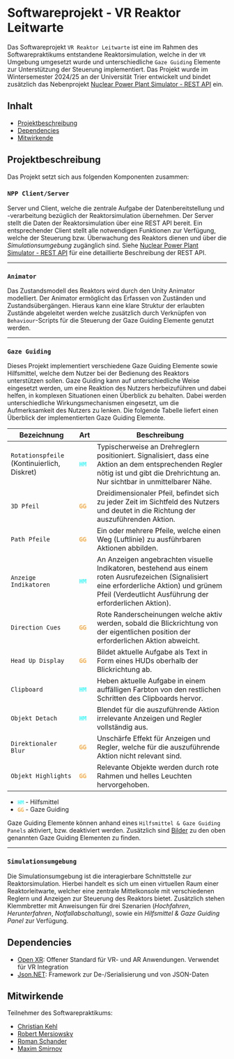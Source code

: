 # Softwareprojekt - VR Reaktor Leitwarte

Das Softwareprojekt `VR Reaktor Leitwarte` ist eine im Rahmen des Softwarepraktikums entstandene Reaktorsimulation, 
welche in der `VR` Umgebung umgesetzt wurde und unterschiedliche `Gaze Guiding` Elemente zur Unterstützung der Steuerung
implementiert. Das Projekt wurde im Wintersemester 2024/25 an der Universität Trier entwickelt und bindet zusätzlich das
Nebenprojekt [Nuclear Power Plant Simulator - REST API](https://github.com/RoManN0331/Nuclear-Power-Plant-Simulator-REST-API) ein.

## Inhalt

- [Projektbeschreibung](#projektbeschreibung)
- [Dependencies](#dependencies)
- [Mitwirkende](#mitwirkende)


## Projektbeschreibung

Das Projekt setzt sich aus folgenden Komponenten zusammen:

### `NPP Client/Server`
Server und Client, welche die zentrale Aufgabe der Datenbereitstellung und -verarbeitung bezüglich 
der Reaktorsimulation übernehmen. Der Server stellt die Daten der Reaktorsimulation über eine REST API bereit. Ein 
entsprechender Client stellt alle notwendigen Funktionen zur Verfügung, welche der Steuerung bzw. Überwachung des Reaktors
dienen und über die _Simulationsumgebung_ zugänglich sind. Siehe [Nuclear Power Plant Simulator - REST API](https://github.com/RoManN0331/Nuclear-Power-Plant-Simulator-REST-API) für
eine detaillierte Beschreibung der REST API.
<hr>

### `Animator`
Das Zustandsmodell des Reaktors wird durch den Unity Animator modelliert. Der Animator ermöglicht das Erfassen
von Zuständen und Zustandsübergängen. Hieraus kann eine klare Struktur der erlaubten Zustände abgeleitet werden welche 
zusätzlich durch Verknüpfen von `Behaviour`-Scripts für die Steuerung der Gaze Guiding Elemente genutzt werden.
<hr>

### `Gaze Guiding`
Dieses Projekt implementiert verschiedene Gaze Guiding Elemente sowie Hilfsmittel, welche dem Nutzer bei der Bedienung des
Reaktors unterstützen sollen. Gaze Guiding kann auf unterschiedliche Weise eingesetzt werden, um eine Reaktion des Nutzers
herbeizuführen und dabei helfen, in komplexen Situationen einen Überblick zu behalten. Dabei werden unterschiedliche 
Wirkungsmechanismen eingesetzt, um die Aufmerksamkeit des Nutzers zu lenken. Die folgende Tabelle liefert einen Überblick
der implementierten Gaze Guiding Elemente.

| Bezeichnung                                 | Art                                        | Beschreibung                                                                                                                                                                                           |
|---------------------------------------------|--------------------------------------------|--------------------------------------------------------------------------------------------------------------------------------------------------------------------------------------------------------|
| `Rotationspfeile` (Kontinuierlich, Diskret) | <code style="color : aqua">HM</code>       | Typischerweise an Drehreglern positioniert. Signalisiert, dass eine Aktion an dem entsprechenden Regler nötig ist und gibt die Drehrichtung an. Nur sichtbar in unmittelbarer Nähe.                    |
| `3D Pfeil`                                  | <code style="color : darkorange">GG</code> | Dreidimensionaler Pfeil, befindet sich zu jeder Zeit im Sichtfeld des Nutzers und deutet in die Richtung der auszuführenden Aktion.                                                                    |
| `Path Pfeile`                               | <code style="color : darkorange">GG</code> | Ein oder mehrere Pfeile, welche einen Weg (Luftlinie) zu ausführbaren Aktionen abbilden.                                                                                                               |
| `Anzeige Indikatoren`                       | <code style="color : aqua">HM</code>       | An Anzeigen angebrachten visuelle Indikatoren, bestehend aus einem roten Ausrufezeichen (Signalisiert eine erforderliche Aktion) und grünem Pfeil (Verdeutlicht Ausführung der erforderlichen Aktion). |
| `Direction Cues`                            | <code style="color : darkorange">GG</code> | Rote Randerscheinungen welche aktiv werden, sobald die Blickrichtung von der eigentlichen position der erforderlichen Aktion abweicht.                                                                 |
| `Head Up Display`                           | <code style="color : darkorange">GG</code> | Bildet aktuelle Aufgabe als Text in Form eines HUDs oberhalb der Blickrichtung ab.                                                                                                                     |
| `Clipboard`                                 | <code style="color : aqua">HM</code>       | Heben aktuelle Aufgabe in einem auffälligen Farbton von den restlichen Schritten des Clipboards hervor.                                                                                                |
| `Objekt Detach`                             | <code style="color : aqua">HM</code>       | Blendet für die auszuführende Aktion irrelevante Anzeigen und Regler vollständig aus.                                                                                                                  |
| `Direktionaler Blur`                        | <code style="color : darkorange">GG</code> | Unschärfe Effekt für Anzeigen und Regler, welche für die auszuführende Aktion nicht relevant sind.                                                                                                     |
| `Objekt Highlights`                         | <code style="color : darkorange">GG</code> | Relevante Objekte werden durch rote Rahmen und helles Leuchten hervorgehoben.                                                                                                                          |


- <code style="color : aqua">HM</code> - Hilfsmittel
- <code style="color : darkorange">GG</code> - Gaze Guiding


Gaze Guiding Elemente können anhand eines `Hilfsmittel & Gaze Guiding Panels` aktiviert, bzw. deaktiviert werden.
Zusätzlich sind [Bilder](Docs/ggimages.md) zu den oben genannten Gaze Guiding Elementen zu finden.

<hr>

### `Simulationsumgebung`
Die Simulationsumgebung ist die interagierbare Schnittstelle zur Reaktorsimulation. Hierbei handelt
es sich um einen virtuellen Raum einer Reaktorleitwarte, welcher eine zentrale Mittelkonsole mit verschiedenen Reglern
und Anzeigen zur Steuerung des Reaktors bietet. Zusätzlich stehen Klemmbretter mit Anweisungen für drei Szenarien
(_Hochfahren_, _Herunterfahren_, _Notfallabschaltung_), sowie ein _Hilfsmittel & Gaze Guiding Panel_ zur Verfügung.


## Dependencies

- [Open XR](https://www.khronos.org/openxr/): Offener Standard für VR- und AR Anwendungen. Verwendet für VR Integration
- [Json.NET](https://www.newtonsoft.com/json): Framework zur De-/Serialisierung und von JSON-Daten


## Mitwirkende
Teilnehmer des Softwarepraktikums:

- [Christian Kehl](https://github.com/Chrizzly02)
- [Robert Mersiowsky](https://github.com/rmers)
- [Roman Schander](https://github.com/RoManN0331)
- [Maxim Smirnov](https://github.com/masmir123)